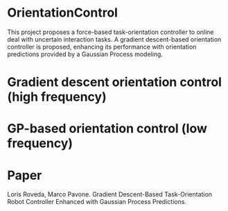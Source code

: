 # OrientationControl
This project proposes a force-based task-orientation controller to online deal with uncertain interaction tasks. A gradient descent-based orientation controller is proposed, enhancing its performance with orientation predictions provided by a Gaussian Process modeling.

# Gradient descent orientation control (high frequency)


# GP-based orientation control (low frequency)


# Paper
Loris Roveda, Marco Pavone. Gradient Descent-Based Task-Orientation Robot Controller Enhanced with Gaussian Process Predictions.
